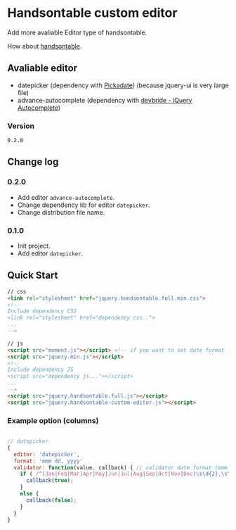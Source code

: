 # Handsontable custom editor
Add more avaliable Editor type of handsontable.

How about [handsontable](https://github.com/handsontable/jquery-handsontable).


## Avaliable editor
- datepicker (dependency with [Pickadate](https://github.com/amsul/pickadate.js)) (because jquery-ui is very large file)
- advance-autocomplete (dependency with [devbride - jQuery Autocomplete](https://github.com/devbridge/jQuery-Autocomplete))


### Version

`0.2.0`

## Change log

### 0.2.0
- Add editor `advance-autocomplete`.
- Change dependency lib for editor `datepicker`.
- Change distribution file name.


### 0.1.0
- Init project.
- Add editor `datepicker`.


## Quick Start
```html
// css
<link rel="stylesheet" href="jquery.handsontable.full.min.css">
<!--
Include dependency CSS
<link rel="stylesheet" href="dependency css..">
...
-->

// js
<script src="moment.js"></script> <!-- if you want to set date format -->
<script src="jquery.min.js"></script>
<!--
Include dependency JS
<script src="dependency js..."></script>
...
-->
<script src="jquery.handsontable.full.js"></script>
<script src="jquery.handsontable-custom-editor.js"></script>
```

### Example option (columns)
```JavaScript

// datepicker
{
  editor: 'datepicker',
  format: 'mmm dd, yyyy'
  validator: function(value, callback) { // validator date format (mmm dd, yyyy)
    if ( /^(Jan|Feb|Mar|Apr|May|Jun|Jul|Aug|Sep|Oct|Nov|Dec)\s\d{2},\s\d{4}$/i.test(value) ) {
      callback(true);
    }
    else {
      callback(false);
    }
  }
}
```
